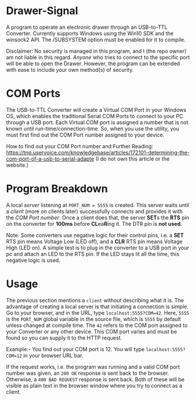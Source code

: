 # Drawer-Signal
A program to operate an electronic drawer through an USB-to-TTL Converter. Currently supports Windows using the Win10 SDK and the winsock2 API. The /SUBSYSTEM option must be enabled for it to compile.

Disclaimer: No security is managed in this program, and I (the repo owner) am not liable in this regard. *Anyone* who tries to connect to the specific port will be able to open the Drawer. However, the program can be extended with ease to include your own method(s) of security.

# COM Ports
The USB-to-TTL Converter will create a Virtual COM Port in your Windows OS, which enables the traditional Serial COM Ports to connect to your PC through a USB port. Each Virtual COM port is assigned a number that is not known until run-time/connection-time. So, when you use the utility, you must first find out the COM Port number assigned to your device. 

How to find out your COM Port number and Further Reading: 
https://tnp.uservoice.com/knowledgebase/articles/172101-determining-the-com-port-of-a-usb-to-serial-adapte
(I do not own this article or the website.)

# Program Breakdown
A local *server* listening at `PORT_NUM = 5555` is created. This server waits until a *client* (more on clients later) successfully connects and provides it with the *COM Port number*. Once a client does that, the server **SET**s the **RTS** pin on the converter for **100ms** before **CL**ea**R**ing it. The DTR pin is **not used**.

Note: Some converters use negative logic for their control pins, i.e. a **SET** RTS pin means Voltage Low (LED off), and a **CLR** RTS pin means Voltage High (LED on). A simple test is to plug in the converter to a USB port in your pc and attach an LED to the RTS pin. If the LED stays lit all the time, this negative logic is used. 

# Usage
The previous section mentions a `client` without describing what it is. The advantage of creating a local server is that initiating a connection is simple. Go to your browser, and in the URL, type `localhost:5555?COM=42`. Here, `5555` is the `PORT_NUM` global variable in the source file, which is `5555` by default unless changed at compile time. The `42` refers to the COM port assigned to your Converter or any other device. This COM port varies and must be found so you can supply it to the HTTP request.

Example:- You find out your COM port is 12. You will type `localhost:5555?COM=12` in your browser URL bar.

If the request works, i.e. the program was running and a valid COM port number was given, an `200 OK` response is sent back to the browser. Otherwise, a `400 BAD REQUEST` response is sent back. Both of these will be visible as plain text in the browser window where you try to connect as a client.
